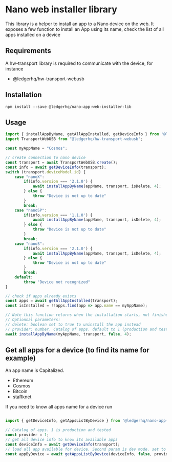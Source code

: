 # Nano web installer library

This library is a helper to install an app to a Nano device on the web.
It exposes a few function to install an App using its name, check the list of all apps installed on a device

## Requirements

A hw-transport library is required to communicate with the device, for instance

- @ledgerhq/hw-transport-webusb

## Installation

    npm install --save @ledgerhq/nano-app-web-installer-lib

## Usage

```javascript
import { installAppByName, getAllAppInstalled, getDeviceInfo } from '@ledgerhq/nano-app-web-installer-lib';
import TransportWebUSB from "@ledgerhq/hw-transport-webusb";

const myAppName = "Cosmos";

// create connection to nano device
const transport = await TransportWebUSB.create();
const info = await getDeviceInfo(transport);
switch (transport.deviceModel.id) {
    case "nanoX":
        if(info.version === '2.1.0') {
            await installAppByName(appName, transport, isDelete, 4);
        } else {
            throw "Device is not up to date"
        }
        break;
    case "nanoSP":
        if(info.version === '1.1.0') {
            await installAppByName(appName, transport, isDelete, 4);
        } else {
            throw "Device is not up to date"
        }
        break;
    case "nanoS":
        if(info.version === '2.1.0') {
            await installAppByName(appName, transport, isDelete, 4);
        } else {
            throw "Device is not up to date"
        }
        break;
    default:
        throw "Device not recognized"
}

// check if apps already exists
const apps = await getAllAppInstalled(transport);
const isInstalled = !!apps.find(app => app.name == myAppName);

// Note this function returns when the installation starts, not finishes
// Optionnal parameters: 
// delete: boolean set to true to uninstall the app instead
// provider: number. Catalog of apps. default to 1 (production and tested)  
await installAppByName(myAppName, transport, false, 4);
```


## Get all apps for a device (to find its name for example)

An app name is Capitalized.
- Ethereum
- Cosmos
- Bitcoin
- staRknet

If you need to know all apps name for a device run 

```javascript

import { getDeviceInfo, getAppsListByDevice } from '@ledgerhq/nano-app-web-installer-lib';

// Catalog of apps. 1 is production and tested
const provider = 1;  
// get all device info to know its available apps
const deviceInfo = await getDeviceInfo(transport);
// load all app available for device. Second param is dev mode. set to false
const appByDevice = await getAppsListByDevice(deviceInfo, false, provider);
```
